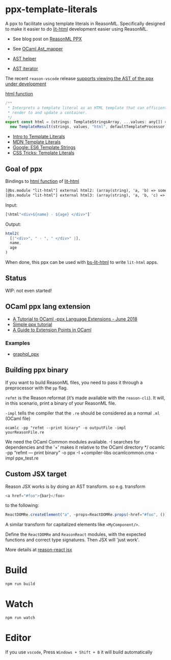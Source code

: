 # ppx-template-literals

A ppx to facilitate using template literals in ReasonML.
Specifically designed to make it easier to do [lit-html](https://lit-html.polymer-project.org) development easier using ReasonML.

- See blog post on [ReasonML PPX](https://blog.hackages.io/reasonml-ppx-8ecd663d5640)
- See [OCaml Ast_mapper](https://caml.inria.fr/pub/docs/manual-ocaml/libref/Ast_mapper.html)

- [AST helper](https://caml.inria.fr/pub/docs/manual-ocaml/libref/Ast_helper.html)
- [AST iterator](https://caml.inria.fr/pub/docs/manual-ocaml/libref/Ast_iterator.html)

The recent `reason-vscode` release [supports viewing the AST of the ppx under development](https://twitter.com/jaredforsyth/status/1085947362692890625)

[html function](https://github.com/Polymer/lit-html/blob/master/src/lit-html.ts#L54)

```js
/**
 * Interprets a template literal as an HTML template that can efficiently
 * render to and update a container.
 */
export const html = (strings: TemplateStringsArray, ...values: any[]) =>
  new TemplateResult(strings, values, "html", defaultTemplateProcessor);
```

- [Intro to Template Literals](https://flaviocopes.com/javascript-template-literals/)
- [MDN Template Literals](https://developer.mozilla.org/en-US/docs/Web/JavaScript/Reference/Template_literals)
- [Google: ES6 Template Strings](https://developers.google.com/web/updates/2015/01/ES6-Template-Strings)
- [CSS Tricks: Template Literals](https://css-tricks.com/template-literals/)

## Goal of ppx

Bindings to [html function](https://github.com/Polymer/lit-html/blob/master/src/lit-html.ts#L54) of [lit-html](https://github.com/Polymer/lit-html)

```txt
[@bs.module "lit-html"] external html2: (array(string), 'a, 'b) => someAbstractType = "html";
[@bs.module "lit-html"] external html3: (array(string), 'a, 'b, 'c) => someAbstractType = "html";
```

Input:

```js
[%html"<div>${name} - ${age} </div>"]`
```

Output:

```js
html2(
  [|"<div>", " - ", " </div>" |],
  name,
  age
)
```

When done, this ppx can be used with [bs-lit-html](https://github.com/kristianmandrup/bs-lit-html#usage) to write `lit-html` apps.

## Status

WIP: not even started!

## OCaml ppx lang extension

- [A Tutorial to OCaml -ppx Language Extensions - June 2018](https://www.victor.darvariu.me/jekyll/update/2018/06/19/ppx-tutorial.html)
- [Simple ppx tutorial](https://github.com/jccampagne/ocaml_ppx_extension_simple_tutorial)
- [A Guide to Extension Points in OCaml](https://whitequark.org/blog/2014/04/16/a-guide-to-extension-points-in-ocaml/)

### Examples

- [graphql_ppx](https://github.com/mhallin/graphql_ppx/blob/master/README.md)

## Building ppx binary

If you want to build ReasonML files, you need to pass it through a preprocessor with the `pp` flag.

`refmt` is the Reason reformat (it’s made available with the `reason-cli`). It will, in this scenario, print a binary of your ReasonML file.

`-impl` tells the compiler that the `.re` should be considered as a normal `.ml` (OCaml file)

`ocamlc -pp "refmt --print binary" -o outputFile -impl yourReasonFile.re`

We need the OCaml Common modules available.
-I searches for dependencies and the '+' makes it relative to the OCaml directory
\*/
ocamlc -pp “refmt — print binary” -o ppx -I +compiler-libs ocamlcommon.cma -impl ppx_test.re

## Custom JSX target

Reason JSX works is by doing an AST transform. so e.g. transform

```js
<a href="#foo">{bar}</foo>
```

to the following:

```js
ReactDOMRe.createElement("a", ~props=ReactDOMRe.props(~href="#foo", ()), [|bar|])
```

A similar transform for capitalized elements like `<MyComponent/>`.

Define the `ReactDOMRe` and `ReasonReact` modules, with the expected functions and correct type signatures. Then JSX will 'just work'.

More details at [reason-react jsx](https://reasonml.github.io/reason-react/docs/en/jsx)

# Build

```
npm run build
```

# Watch

```
npm run watch
```

# Editor

If you use `vscode`, Press `Windows + Shift + B` it will build automatically
